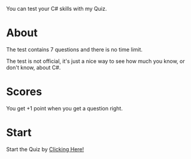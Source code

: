 You can test your C# skills with my Quiz.
<h1>About</h1>
The test contains 7 questions and there is no time limit. 
<p></p>
The test is not official, it's just a nice way to see how much you know, or don't know, about C#.
<h1>Scores</h1>
You get +1 point when you get a question right.
<h1>Start</h1>
Start the Quiz by <a href="https://cs.bledsquiz.repl.co/">Clicking Here!</a>
